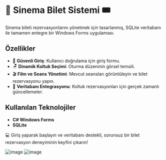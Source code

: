 # 🎥 Sinema Bilet Sistemi 🎟️  

Sinema bileti rezervasyonlarını yönetmek için tasarlanmış, SQLite veritabanı ile tamamen entegre bir Windows Forms uygulaması.  

## Özellikler  
- 🔐 **Güvenli Giriş**: Kullanıcı doğrulama için giriş formu.  
- 🪑 **Dinamik Koltuk Seçimi**: Oturma düzeninin görsel temsili.  
- 🎬 **Film ve Seans Yönetimi**: Mevcut seansları görüntüleyin ve bilet rezervasyonu yapın.  
- 🔄 **Veritabanı Entegrasyonu**: Koltuk rezervasyonları için gerçek zamanlı güncellemeler.  

## Kullanılan Teknolojiler  
- **C# Windows Forms**  
- **SQLite**  

💻 Giriş yaparak başlayın ve veritabanı destekli, sorunsuz bir bilet rezervasyon deneyiminin keyfini çıkarın!

![image](https://github.com/user-attachments/assets/a2cde035-1cf9-49e1-b723-3163e770acec)
![image](https://github.com/user-attachments/assets/3326f2d0-33a1-42df-8d1b-5734a29f1844)

